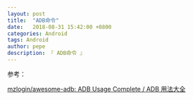 ```yaml
---
layout: post
title:  "ADB命令"
date:   2018-08-31 15:42:00 +0800
categories: Android
tags: Android
author: pepe
description: 『 ADB命令 』
---
```











参考：

[mzlogin/awesome-adb: ADB Usage Complete / ADB 用法大全](https://github.com/mzlogin/awesome-adb)




